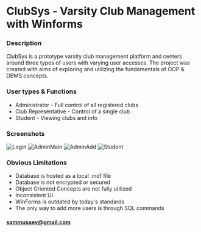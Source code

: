 # ClubSys - Varsity Club Management with Winforms 

### Description
ClubSys is a prototype varsity club management platform  and centers around three types of users with varying user accesses. The project was created with aims of exploring and utilizing the fundamentals of OOP & DBMS concepts.  

### User types & Functions
  - Administrator - Full control of all registered clubs
  - Club Representative - Control of a single club
  - Student - Viewing clubs and info

### Screenshots
![Login](https://imgur.com/BGHKzOn.png)
![AdminMain](https://i.imgur.com/46mS0Ez.png)
![AdminAdd](https://i.imgur.com/mfvtgoU.png)
![Student](https://imgur.com/aovc5d5.png)


### Obvious Limitations
 - Database is hosted as a local .mdf file
 - Database is not encrypted or secured
 - Object Oriented Concepts are not fully utilized
 - Inconsistent UI
 - WinForms is outdated by today's standards
 - The only way to add more users is through SQL commands

#### sammusaev@gmail.com
